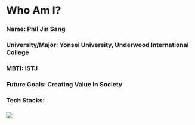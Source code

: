 # Who Am I?
### **Name**: Phil Jin Sang
### **University/Major**: Yonsei University, Underwood International College 
### **MBTI**: ISTJ
### **Future Goals**: Creating Value In Society
### Tech Stacks: 
### <img src="{https://img.shields.io/badge/ChatGPT-74aa9c?style=for-the-badge&logo=openai&logoColor=white}" />

